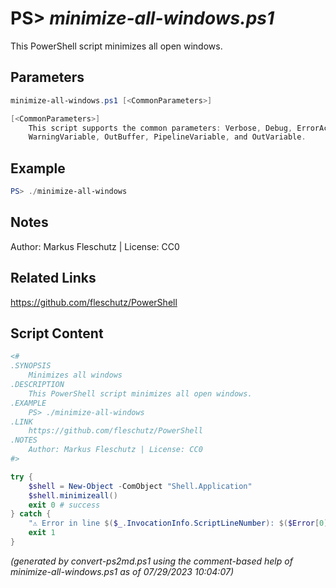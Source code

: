 PS> *minimize-all-windows.ps1*
====================

This PowerShell script minimizes all open windows.

Parameters
----------
```powershell
minimize-all-windows.ps1 [<CommonParameters>]

[<CommonParameters>]
    This script supports the common parameters: Verbose, Debug, ErrorAction, ErrorVariable, WarningAction, 
    WarningVariable, OutBuffer, PipelineVariable, and OutVariable.
```

Example
-------
```powershell
PS> ./minimize-all-windows

```

Notes
-----
Author: Markus Fleschutz | License: CC0

Related Links
-------------
https://github.com/fleschutz/PowerShell

Script Content
--------------
```powershell
<#
.SYNOPSIS
	Minimizes all windows
.DESCRIPTION
	This PowerShell script minimizes all open windows.
.EXAMPLE
	PS> ./minimize-all-windows
.LINK
	https://github.com/fleschutz/PowerShell
.NOTES
	Author: Markus Fleschutz | License: CC0
#>

try {
	$shell = New-Object -ComObject "Shell.Application"
	$shell.minimizeall()
	exit 0 # success
} catch {
	"⚠️ Error in line $($_.InvocationInfo.ScriptLineNumber): $($Error[0])"
	exit 1
}
```

*(generated by convert-ps2md.ps1 using the comment-based help of minimize-all-windows.ps1 as of 07/29/2023 10:04:07)*
